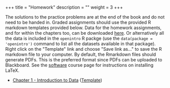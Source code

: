 +++
title = "Homework"
description = ""
weight = 3
+++


The solutions to the practice problems are at the end of the book and do not need to be handed in. Graded assignments should use the provided R markdown templates provided below. Data for the homework assignments, and for within the chapters too, can be downloaded [here](https://github.com/jbryer/DATA606Spring2021/tree/master/course_data/os3_data). Or alternatively all the data is included in the `openintro` R packge (use the `data(package = 'openintro')` command to list all the datasets available in that package). Right click on the "Template" link and choose "Save link as..." to save the R markdown file to your computer. By default, the Rmarkdown files should generate PDFs. This is the preferred format since PDFs can be uploaded to Blackboard. See the [software](/course-overview/software/) course page for instructions on installing LaTeX.

* [Chapter 1 - Introduction to Data](https://github.com/jbryer/DATA606Spring2021/blob/master/Homework/Homework1.pdf) ([Template](https://raw.githubusercontent.com/jbryer/DATA606Spring2021/master/Homework/Homework1.Rmd))


<!-- 


* [Chapter 2 - Summarizing Data](https://github.com/jbryer/DATA606Spring2021/blob/master/Homework/Homework2.pdf) ([Template](https://raw.githubusercontent.com/jbryer/DATA606Spring2021/master/Homework/Homework2.Rmd))
* [Chapter 3 - Probability](https://github.com/jbryer/DATA606Spring2021/blob/master/Homework/Homework3.pdf) ([Template](https://raw.githubusercontent.com/jbryer/DATA606Spring2021/master/Homework/Homework3.Rmd))
* [Chapter 4 - Distributions of Random Variables](https://github.com/jbryer/DATA606Spring2021/blob/master/Homework/Homework4.pdf) ([Template](https://raw.githubusercontent.com/jbryer/DATA606Spring2021/master/Homework/Homework4.Rmd))
* [Chapter 5 - Foundations for Inference](https://github.com/jbryer/DATA606Spring2021/blob/master/Homework/Homework5.pdf) ([Template](https://raw.githubusercontent.com/jbryer/DATA606Spring2021/master/Homework/Homework5.Rmd))
* [Chapter 6 - Inference for Categorical Data](https://github.com/jbryer/DATA606Spring2021/blob/master/Homework/Homework6.pdf) ([Template](https://raw.githubusercontent.com/jbryer/DATA606Spring2021/master/Homework/Homework6.Rmd))
* [Chapter 7 - Inference for Numerical Data](https://github.com/jbryer/DATA606Spring2021/blob/master/Homework/Homework7.pdf) ([Template](https://raw.githubusercontent.com/jbryer/DATA606Spring2021/master/Homework/Homework7.Rmd))
* [Chapter 8 - Introduction to Linear Regression](https://github.com/jbryer/DATA606Spring2021/blob/master/Homework/Homework8.pdf) ([Template](https://raw.githubusercontent.com/jbryer/DATA606Spring2021/master/Homework/Homework8.Rmd))
* [Chapter 9 - Multiple and Logistic Regression](https://github.com/jbryer/DATA606Spring2021/blob/master/Homework/Homework9.pdf) ([Template](https://raw.githubusercontent.com/jbryer/DATA606Spring2021/master/Homework/Homework9.Rmd))

-->

